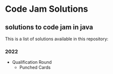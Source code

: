 # Code Jam Solutions

## solutions to code jam in java

This is a list of solutions available in this repository:

### 2022
- Qualification Round
    * Punched Cards